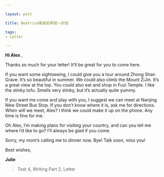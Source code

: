 ```yaml
---

layout: post

title: Beatrice晚餐前草就一封信

tags:
- Letter

---
```


 **Hi Alex** ,

Thanks so much for your letter! It’ll be great for you to come here.

If you want some sightseeing, I could give you a tour around Zhong Shan Grave. It’s so beautiful in summer. We could also climb the Mount ZiJin. It’s a great view at the top. You could also eat and shop in Fuzi Temple. I like the stinky tofu. Smells very stinky, but it’s actually quite yummy.

If you want me come and play with you, I suggest we can meet at Nanjing New Street Bus Stop. If you don’t know where it is, ask me for directions. When will we meet, Alex? I think we could make it up on the phone. Any time is fine for me.

Oh Alex, I’m making plans for visiting your country, and can you tell me where I’d like to go? I’ll always be glad if you come.

Sorry, my mom’s calling me to dinner now. Bye! Talk soon, miss you!

Best wishes,

 **Julie**   

> Test 4, Writing Part 2, Letter